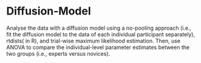 # Diffusion-Model
Analyse the data with a diffusion model using a no-pooling approach (i.e., fit the diffusion model to the data of each individual participant separately), rtdists( in R), and trial-wise maximum likelihood estimation. Then, use ANOVA to compare the individual-level parameter estimates between the two groups (i.e., experts versus novices). 
